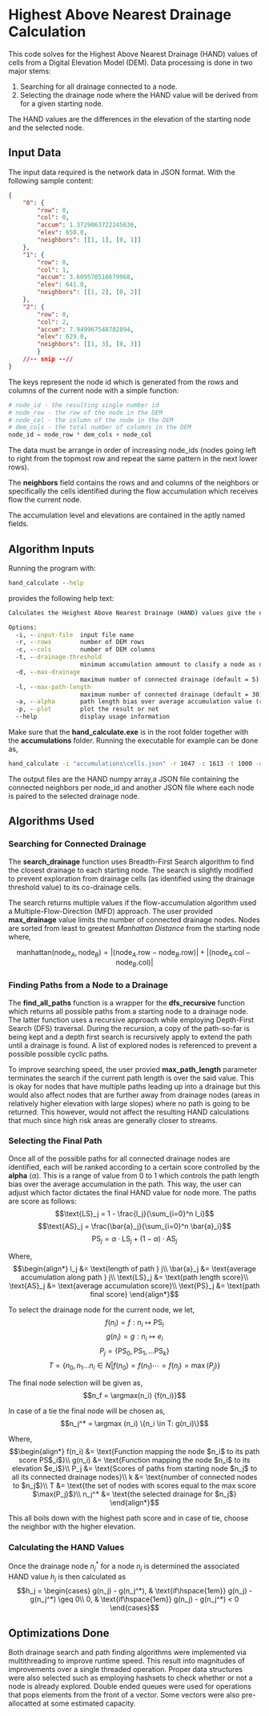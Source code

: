 # Highest Above Nearest Drainage Calculation

This code solves for the Highest Above Nearest Drainage (HAND) values of cells from a Digital Elevation Model (DEM). Data processing is done in two major stems:

1. Searching for all drainage connected to a node.
2. Selecting the drainage node where the HAND value will be derived from for a given starting node.

The HAND values are the differences in the elevation of the starting node and the selected node.

## Input Data
The input data required is the network data in JSON format. With the following sample content:

```json
{
    "0": {
        "row": 0,
        "col": 0,
        "accum": 1.3729063722245636,
        "elev": 650.0,
        "neighbors": [[1, 1], [0, 1]]
    }, 
    "1": {
        "row": 0,
        "col": 1,
        "accum": 3.609570510679968,
        "elev": 641.0,
        "neighbors": [[1, 2], [0, 2]]
    },
    "2": {
        "row": 0,
        "col": 2,
        "accum": 7.949967548702894,
        "elev": 629.0, 
        "neighbors": [[1, 3], [0, 3]] 
        }
    //-- snip --//
}
```
The keys represent the node id which is generated from the rows and columns of the current node with a simple function:

```python
# node_id - the resulting single number id
# node_row - the row of the node in the DEM
# node_col - the column of the node in the DEM
# dem_cols - the total number of columns in the DEM
node_id = node_row * dem_cols + node_col
```

The data must be arrange in order of increasing node_ids (nodes going left to right from the topmost row and repeat the same pattern in the next lower rows).

The **neighbors** field contains the rows and and columns of the neighbors or specifically the cells identified during the flow accumulation which receives flow the current node.

The accumulation level and elevations are contained in the aptly named fields.

## Algorithm Inputs
Running the program with:
```cmd
hand_calculate --help
```
provides the following help text:
```cmd
Calculates the Heighest Above Nearest Drainage (HAND) values give the network data. The network data is a json file contaning the node_id incrementing from 0 to the data length. Each node must contain the accumulation value, row and column location of the node,the flow accumulation value and the list of neighbor nodes.

Options:
  -i, --input-file  input file name
  -r, --rows        number of DEM rows
  -c, --cols        number of DEM columns
  -t, --drainage-threshold
                    minimum accumulation ammount to clasify a node as drainage
  -d, --max-drainage
                    maximum number of connected drainage (default = 5)
  -l, --max-path-length
                    maximum number of connected drainage (default = 30)
  -a, --alpha       path length bias over average accumulation value (range 0 to 1) (default = 0.9)
  -p, --plot        plot the result or not
  --help            display usage information
```

Make sure that the **hand_calculate.exe** is in the root folder together with the **accumulations** folder. Running the executable for example can be done as,

```cmd
hand_calculate -i "accumulations\cells.json" -r 1047 -c 1613 -t 1000 -d 5 -l 40 -a 0.9 -p
```

The output files are the HAND numpy array,a JSON file containing the connected neighbors per node_id and another JSON file where each node is paired to the selected drainage node.

## Algorithms Used
### Searching for Connected Drainage
The **search_drainage** function uses Breadth-First Search algorithm to find the closest drainage to each starting node. The search is slightly modified to prevent exploration from drainage cells (as identified using the drainage threshold value) to its co-drainage cells.

The search returns multiple values if the flow-accumulation algorithm used a Multiple-Flow-Direction (MFD) approach. The user provided **max_drainage** value limits the number of connected drainage nodes. Nodes are sorted from least to greatest *Manhattan Distance* from the starting node where,

$${\text{manhattan}(\text{node}_A,\text{node}_B)} = \left|(\text{node}_A.\text{row} - \text{node}_B.\text{row})\right| + \left|(\text{node}_A.\text{col} - \text{node}_B.\text{col})\right|$$

### Finding Paths from a Node to a Drainage
The **find_all_paths** function is a wrapper for the **dfs_recursive** function which returns all possible paths from a starting node to a drainage node. The latter function uses a recursive approach while employing Depth-First Search (DFS) traversal. During the recursion, a copy of the path-so-far is being kept and a depth first search is recursively apply to extend the path until a drainage is found. A list of explored nodes is referenced to prevent a possible possible cyclic paths.

To improve searching speed, the user provied **max_path_length** parameter terminates the search if the current path length is over the said value. This is okay for nodes that have multiple paths leading up into a drainage but this would also affect nodes that are further away from drainage nodes (areas in relatively higher elevation with large slopes) where no path is going to be returned. This however, would not affect the resulting HAND calculations that much since high risk areas are generally closer to streams.

### Selecting the Final Path
Once all of the possible paths for all connected drainage nodes are identified, each will be ranked according to a certain score controlled by the **alpha** $(\alpha)$. This is a range of value from 0 to 1 which controls the path length bias over the average accumulation in the path. This way, the user can adjust which factor dictates the final HAND value for node more. The paths are score as follows:
$$\text{LS}_j = 1 - \frac{l_j}{\sum_{i=0}^n l_i}$$
$$\text{AS}_j = \frac{\bar{a}_j}{\sum_{i=0}^n \bar{a}_i}$$
$$\text{PS}_j = \alpha \cdot \text{LS}_j + (1-\alpha) \cdot \text{AS}_j$$

Where,
$$\begin{align*}
    l_j &= \text{length of path } j\\
    \bar{a}_j &= \text{average accumulation along path } j\\
    \text{LS}_j &= \text{path length score}\\
    \text{AS}_j &= \text{average accumulation score}\\
    \text{PS}_j &= \text{path final score}
\end{align*}$$

To select the drainage node for the current node, we let,
$$f(n_i) = f: n_i \mapsto \text{PS}_i$$
$$g(n_i) = g: n_i \mapsto e_i$$
$$P_j = \{\text{PS}_0,\text{PS}_1,...\text{PS}_k\}$$
$$ T = \{ n_0,n_1...n_i \in N| f(n_0) = f(n_1) \cdots = f(n_j) = \max(P_j)\}$$

The final node selection will be given as,
$$n_f = \argmax(n_i) {f(n_i)}$$

In case of a tie the final node will be chosen as,
$$n_j^* = \argmax (n_i) \{n_i \in T: g(n_i)\}$$

Where,
$$\begin{align*}
    f(n_i) &= \text{Function mapping the node $n_i$ to its path score PS$_i$}\\
    g(n_i) &= \text{Function mapping the node $n_i$ to its elevation $e_i$}\\
    P_j &= \text{Scores of paths from starting node $n_j$ to all its connected drainage nodes}\\
    k &= \text{number of connected nodes to $n_j$}\\
    T &= \text{the set of nodes with scores equal to the max score $\max(P_j)$}\\
    n_j^* &= \text{the selected drainage for $n_j$}
\end{align*}$$

This all boils down with the highest path score and in case of tie, choose the neighbor with the higher elevation.

### Calculating the HAND Values
Once the drainage node $n_j^*$ for a node $n_j$ is determined the associated HAND value $h_j$ is then calculated as
$$h_j = \begin{cases}
    g(n_j) - g(n_j^*), & \text{if\hspace{1em}} g(n_j) - g(n_j^*) \geq 0\\
    0, & \text{if\hspace{1em}} g(n_j) - g(n_j^*) < 0
\end{cases}$$

## Optimizations Done
Both drainage search and path finding algorithms were implemented via multithreading to improve runtime speed. This result into magnitudes of improvements over a single threaded operation. Proper data structures were also selected such as employing hashsets to check whether or not a node is already explored. Double ended queues were used for operations that pops elements from the front of a vector. Some vectors were also pre-allocatted at some estimated capacity.


